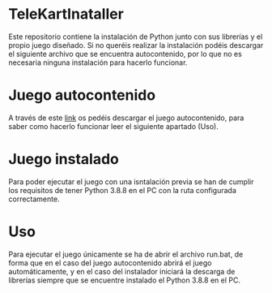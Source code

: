 # TeleKartInataller

Este repositorio contiene la instalación de Python junto con sus librerías y el propio juego diseñado. Si no queréis realizar la instalación podéis descargar el siguiente archivo que se encuentra autocontenido, por lo que no es necesaria ninguna instalación para hacerlo funcionar.

# Juego autocontenido

A través de este [link](https://upvedues-my.sharepoint.com/:u:/g/personal/pabmars2_upv_edu_es/EXeVgYksPLlLn9T0U0QyB-QBkx7SZG4DXVSla1nl5RALFA?e=bLCGJX) os pedéis descargar el juego autocontenido, para saber como hacerlo funcionar leer el siguiente apartado (Uso).

# Juego instalado

Para poder ejecutar el juego con una isntalación previa se han de cumplir los requisitos de tener Python 3.8.8 en el PC con la ruta configurada correctamente.


# Uso

Para ejecutar el juego únicamente se ha de abrir el archivo run.bat, de forma que en el caso del juego autocontenido abrirá el juego automáticamente, y en el caso del instalador iniciará la descarga de librerías siempre que se encuentre instalado el Python 3.8.8 en el PC.
